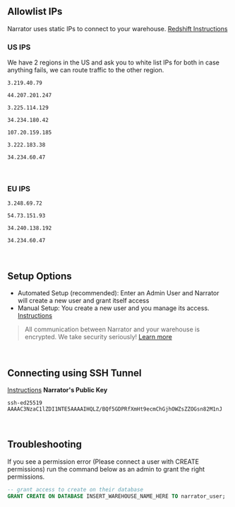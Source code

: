 ## Allowlist IPs
Narrator uses static IPs to connect to your warehouse.
[Redshift Instructions](doc:connect-a-warehouse#adding-narrator-to-awss-allowlist-redshift)

### US IPS
We have 2 regions in the US and ask you to white list IPs for both in case anything fails, we can route traffic to the other region.



```
3.219.40.79
```

```
44.207.201.247
```

```
3.225.114.129
```

```
34.234.180.42
```

```
107.20.159.185
```

```
3.222.183.38
```

```
34.234.60.47
```

<br>

### EU IPS


```
3.248.69.72
```

```
54.73.151.93
```

```
34.240.138.192
```

```
34.234.60.47
```



<br>

## Setup Options
- Automated Setup (recommended): Enter an Admin User and Narrator will create a new user and grant itself access
- Manual Setup: You create a new user and you manage its access. [Instructions](doc:redshift#manual-setup)

> All communication between Narrator and your warehouse is encrypted.
> We take security seriously! [Learn more](doc:security)


<br>

## Connecting using SSH Tunnel

[Instructions](doc:connect-a-warehouse#using-an-ssh-tunnel)
**Narrator's Public Key**

```
ssh-ed25519 AAAAC3NzaC1lZDI1NTE5AAAAIHQLZ/BQf5GDPRfXmHt9ecmChGjhOWZsZZOGsn82M1nJ
```

<br>


## Troubleshooting

If you see a permission error (Please connect a user with CREATE permissions) run the command below as an admin to grant the right permissions.

```sql
-- grant access to create on their database
GRANT CREATE ON DATABASE INSERT_WAREHOUSE_NAME_HERE TO narrator_user;
```
